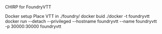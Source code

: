 CHIRP for FoundryVTT

Docker setup
Place VTT in ./foundry/
docker buid ./docker -t foundryvtt
docker run --detach --privileged --hostname foundryvtt --name foundryvtt -p 30000:30000 foundryvtt